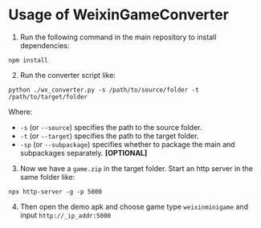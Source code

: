 # Usage of WeixinGameConverter

1. Run the following command in the main repository to install dependencies:

``` shell
npm install
```

2. Run the converter script like:

``` shell
python ./wx_converter.py -s /path/to/source/folder -t /path/to/target/folder
```

Where:
- `-s` (or `--source`) specifies the path to the source folder.
- `-t` (or `--target`) specifies the path to the target folder.
- `-sp` (or `--subpackage`) specifies whether to package the main and subpackages separately. **[OPTIONAL]**

3. Now we have a `game.zip` in the target folder. Start an http server in the same folder like:

``` shell
npx http-server -g -p 5000
```

4. Then open the demo apk and choose game type `weixinminigame` and input `http://_ip_addr:5000`

